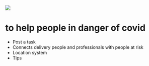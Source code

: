 <img src="https://www.univ-catholille.fr/sites/default/files/inline-images/Logo%20All%20Seul.png">

# to help people in danger of covid

- Post a task
- Connects delivery people and professionals with people at risk
- Location system
- Tips
